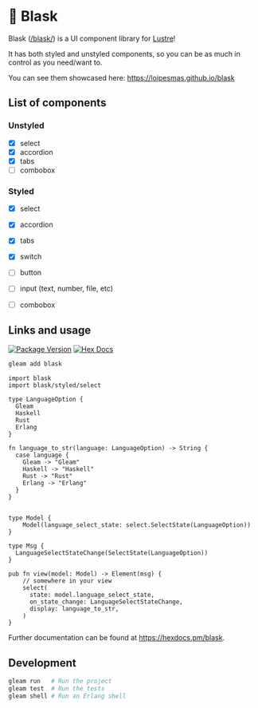 # 🌟 Blask

Blask ([/blask/](https://en.wiktionary.org/wiki/blask)) is a UI component library for [Lustre](https://github.com/lustre-labs/lustre)!

It has both styled and unstyled components, so you can be as much in control as you need/want to.

You can see them showcased here: <https://loipesmas.github.io/blask>

## List of components

### Unstyled

- [x] select
- [x] accordion
- [x] tabs
- [ ] combobox

### Styled

- [x] select
- [x] accordion
- [x] tabs
- [x] switch
- [ ] button
- [ ] input (text, number, file, etc)
- [ ] combobox


## Links and usage

[![Package Version](https://img.shields.io/hexpm/v/blask)](https://hex.pm/packages/blask)
[![Hex Docs](https://img.shields.io/badge/hex-docs-ffaff3)](https://hexdocs.pm/blask/)

```sh
gleam add blask
```
```gleam
import blask
import blask/styled/select

type LanguageOption {
  Gleam
  Haskell
  Rust
  Erlang
}

fn language_to_str(language: LanguageOption) -> String {
  case language {
    Gleam -> "Gleam"
    Haskell -> "Haskell"
    Rust -> "Rust"
    Erlang -> "Erlang"
  }
}


type Model {
    Model(language_select_state: select.SelectState(LanguageOption))
}

type Msg {
  LanguageSelectStateChange(SelectState(LanguageOption))
}

pub fn view(model: Model) -> Element(msg) {
    // somewhere in your view
    select(
      state: model.language_select_state,
      on_state_change: LanguageSelectStateChange,
      display: language_to_str,
    )
}
```

Further documentation can be found at <https://hexdocs.pm/blask>.

## Development

```sh
gleam run   # Run the project
gleam test  # Run the tests
gleam shell # Run an Erlang shell
```
